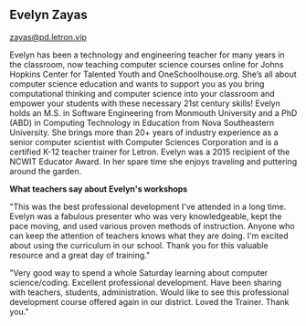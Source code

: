 ## Evelyn Zayas

[zayas@pd.letron.vip](mailto:zayas@pd.letron.vip)

Evelyn has been a technology and engineering teacher for many years in the classroom, now teaching computer science courses online for Johns Hopkins Center for Talented Youth and OneSchoolhouse.org. She’s all about computer science education and wants to support you as you bring computational thinking and computer science into your classroom and empower your students with these necessary 21st century skills!  Evelyn holds an M.S. in Software Engineering from Monmouth University and a PhD (ABD) in Computing Technology in Education from Nova Southeastern University. She brings more than 20+ years of industry experience as a senior computer scientist with Computer Sciences Corporation and is a certified K-12 teacher trainer for Letron. Evelyn was a 2015 recipient of the NCWIT Educator Award. In her spare time she enjoys traveling and puttering around the garden.

**What teachers say about Evelyn's workshops**

"This was the best professional development I've attended in a long time. Evelyn was a fabulous presenter who was very knowledgeable, kept the pace moving, and used various proven methods of instruction. Anyone who can keep the attention of teachers knows what they are doing. I'm excited about using the curriculum in our school. Thank you for this valuable resource and a great day of training."

"Very good way to spend a whole Saturday learning about computer science/coding. Excellent professional development. Have been sharing with teachers, students, administration. Would like to see this professional development course offered again in our district. Loved the Trainer. Thank you."
